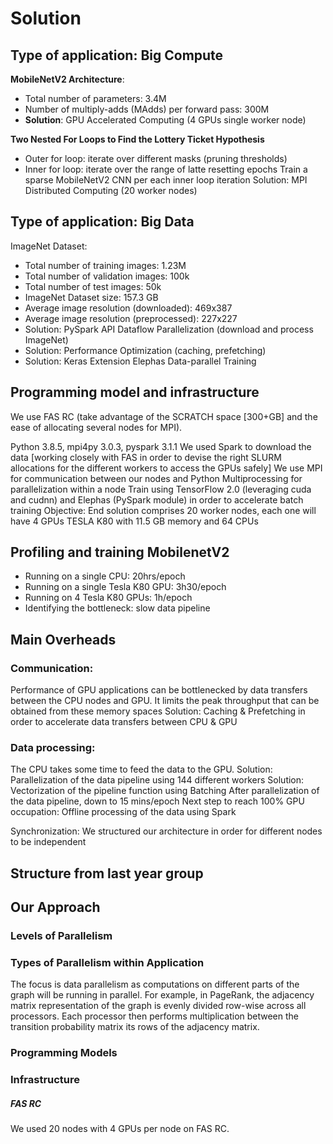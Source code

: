 # Solution


## Type of application: Big Compute

**MobileNetV2 Architecture**: 
- Total number of parameters: 3.4M 
- Number of multiply-adds (MAdds) per forward pass: 300M
- **Solution**: GPU Accelerated Computing (4 GPUs single worker node)

**Two Nested For Loops to Find the Lottery Ticket Hypothesis**
- Outer for loop: iterate over different masks (pruning thresholds)
- Inner for loop: iterate over the range of latte resetting epochs
Train a sparse MobileNetV2 CNN per each inner loop iteration
Solution: MPI Distributed Computing (20 worker nodes)

## Type of application: Big Data

ImageNet Dataset: 
- Total number of training images: 1.23M  
- Total number of validation images: 100k
- Total number of test images: 50k
- ImageNet Dataset size: 157.3 GB
- Average image resolution (downloaded): 469x387
- Average image resolution (preprocessed): 227x227
- Solution: PySpark API Dataflow Parallelization (download and process ImageNet)
- Solution: Performance Optimization (caching, prefetching)
- Solution: Keras Extension Elephas Data-parallel Training

## Programming model and infrastructure

We use FAS RC (take advantage of the SCRATCH space [300+GB] and the ease of allocating several nodes for MPI). 

Python 3.8.5, mpi4py 3.0.3, pyspark 3.1.1
We used Spark to download the data [working closely with FAS in order to devise the right SLURM allocations for the different workers to access the GPUs safely]
We use MPI for communication between our nodes and Python Multiprocessing for parallelization within a node 
Train using TensorFlow 2.0 (leveraging cuda and cudnn) and Elephas (PySpark module) in order to accelerate batch training 
Objective: End solution comprises 20 worker nodes, each one will have 4 GPUs TESLA K80 with 11.5 GB memory and 64 CPUs 

## Profiling and training MobilenetV2

- Running on a single CPU: 20hrs/epoch
- Running on a single Tesla K80 GPU: 3h30/epoch
- Running on 4 Tesla K80 GPUs: 1h/epoch
- Identifying the bottleneck: slow data pipeline


## Main Overheads

### Communication: 

Performance of GPU applications can be bottlenecked by data transfers between the CPU nodes and GPU. It limits the peak throughput that can be obtained from these memory spaces
Solution: Caching & Prefetching in order to accelerate data transfers between CPU & GPU

### Data processing: 

The CPU takes some time to feed the data to the GPU. 
Solution: Parallelization of the data pipeline using 144 different workers
Solution: Vectorization of the pipeline function using Batching 
After parallelization of the data pipeline, down to 15 mins/epoch 
Next step to reach 100% GPU occupation: Offline processing of the data using Spark

Synchronization: We structured our architecture in order for different nodes to be independent





## Structure from last year group


## Our Approach
 

### Levels of Parallelism


### Types of Parallelism within Application

The focus is data parallelism as computations on different parts of the graph will be running in parallel. For example, in PageRank, the adjacency matrix representation of the graph is evenly divided row-wise across all processors. Each processor then performs multiplication between the transition probability matrix its rows of the adjacency matrix. 

### Programming Models


### Infrastructure

##### FAS RC

We used 20 nodes with 4 GPUs per node on FAS RC.

